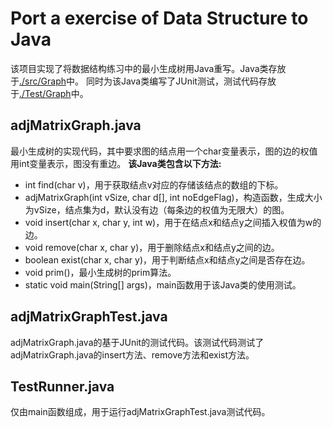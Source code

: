 # Port a exercise of Data Structure to Java
该项目实现了将数据结构练习中的最小生成树用Java重写。Java类存放于[./src/Graph](https://github.com/hsc10705581/SE418_517021910118/tree/master/src/Graph)中。
同时为该Java类编写了JUnit测试，测试代码存放于[./Test/Graph](https://github.com/hsc10705581/SE418_517021910118/tree/master/Test/Graph)中。
## adjMatrixGraph.java
最小生成树的实现代码，其中要求图的结点用一个char变量表示，图的边的权值用int变量表示，图没有重边。
**该Java类包含以下方法:**
- int find(char v)，用于获取结点v对应的存储该结点的数组的下标。
- adjMatrixGraph(int vSize, char d[], int noEdgeFlag)，构造函数，生成大小为vSize，结点集为d，默认没有边（每条边的权值为无限大）的图。
- void insert(char x, char y, int w)，用于在结点x和结点y之间插入权值为w的边。
- void remove(char x, char y)，用于删除结点x和结点y之间的边。
- boolean exist(char x, char y)，用于判断结点x和结点y之间是否存在边。
- void prim()，最小生成树的prim算法。
- static void main(String[] args)，main函数用于该Java类的使用测试。
## adjMatrixGraphTest.java
adjMatrixGraph.java的基于JUnit的测试代码。该测试代码测试了adjMatrixGraph.java的insert方法、remove方法和exist方法。
## TestRunner.java
仅由main函数组成，用于运行adjMatrixGraphTest.java测试代码。
